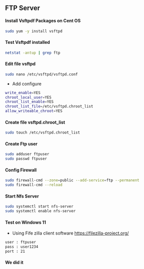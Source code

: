 ## FTP Server

#### Install Vsftpdf Packages on Cent OS
```bash
sudo yum -y install vsftpd
```
#### Test Vsftpdf installed
```bash
netstat -antup | grep ftp
```
#### Edit file vsftpd
```bash
sudo nano /etc/vsftpd/vsftpd.conf
```
+ Add configure
```bash
write_enable=YES
chroot_local_user=YES
chroot_list_enable=YES
chroot_list_file=/etc/vsftpd.chroot_list
allow_writeable_chroot=YES
```
#### Create file vsftpd.chroot_list
```bash
sudo touch /etc/vsftpd.chroot_list
```
#### Create Ftp user
```bash
sudo adduser ftpuser
sudo passwd ftpuser
```
#### Config Firewall
```bash
sudo firewall-cmd --zone=public --add-service=ftp --permanent
sudo firewall-cmd --reload
```
#### Start Nfs Server
```bash
sudo systemctl start nfs-server
sudo systemctl enable nfs-server
```
#### Test on Windows 11
+ Using Fife zilla client software  https://filezilla-project.org/
```bash
user : ftpuser
pass : user1234
port : 21
```
#### We did it

